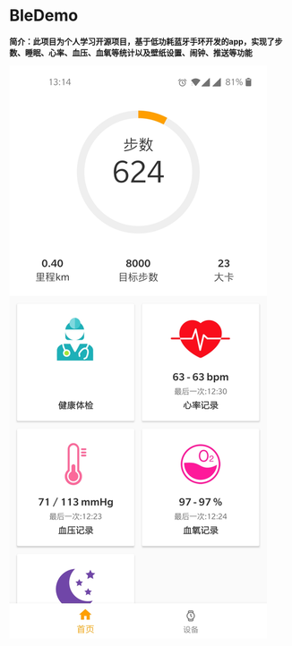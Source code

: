 # BleDemo
**简介：此项目为个人学习开源项目，基于低功耗蓝牙手环开发的app，实现了步数、睡眠、心率、血压、血氧等统计以及壁纸设置、闹钟、推送等功能**


![Image text](https://github.com/SmartVive/BleDemo/blob/main/screenShot/116680912166434847.jpg)

